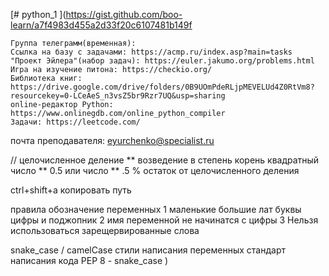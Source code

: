 [# python_1
](https://gist.github.com/boo-learn/a7f4983d455a2d33f20c6107481b149f


    Группа телеграмм(временная):
    Ссылка на базу с задачами: https://acmp.ru/index.asp?main=tasks
    "Проект Эйлера"(набор задач): https://euler.jakumo.org/problems.html
    Игра на изучение питона: https://checkio.org/
    Библиотека книг: https://drive.google.com/drive/folders/0B9UOmPdeRLjpMEVELUd4Z0RtVm8?resourcekey=0-LCeAeS_n3vsZ5br9Rzr7UQ&usp=sharing
    online-редактор Python: https://www.onlinegdb.com/online_python_compiler
    Задачи: https://leetcode.com/

почта преподавателя: eyurchenko@specialist.ru


// целочисленное деление
** возведение в степень
корень квадратный число ** 0.5 или число ** .5
% остаток от целочисленного деления

ctrl+shift+a копировать путь


правила обозначение переменных
1 маленькие большие лат буквы цифры и поджопник
2 имя переменной не начинатся с цифры
3 Нельзя использоваться зарещервированные слова

snake_case / camelCase стили написания переменных
стандарт написания кода PEP 8 - snake_case
)
